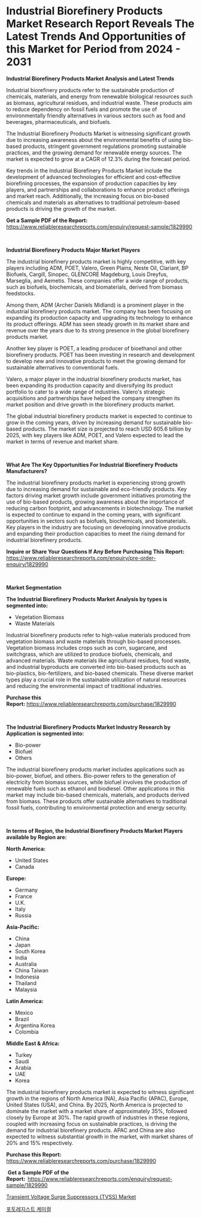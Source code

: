 <p><h1>Industrial Biorefinery Products Market Research Report Reveals The Latest Trends And Opportunities of this Market for Period from 2024 - 2031</h1></p><p><strong>Industrial Biorefinery Products Market Analysis and Latest Trends</strong></p>
<p><p>Industrial biorefinery products refer to the sustainable production of chemicals, materials, and energy from renewable biological resources such as biomass, agricultural residues, and industrial waste. These products aim to reduce dependency on fossil fuels and promote the use of environmentally friendly alternatives in various sectors such as food and beverages, pharmaceuticals, and biofuels.</p><p>The Industrial Biorefinery Products Market is witnessing significant growth due to increasing awareness about the environmental benefits of using bio-based products, stringent government regulations promoting sustainable practices, and the growing demand for renewable energy sources. The market is expected to grow at a CAGR of 12.3% during the forecast period.</p><p>Key trends in the Industrial Biorefinery Products Market include the development of advanced technologies for efficient and cost-effective biorefining processes, the expansion of production capacities by key players, and partnerships and collaborations to enhance product offerings and market reach. Additionally, the increasing focus on bio-based chemicals and materials as alternatives to traditional petroleum-based products is driving the growth of the market.</p></p>
<p><strong>Get a Sample PDF of the Report:&nbsp;</strong> <a href="https://www.reliableresearchreports.com/enquiry/request-sample/1829990">https://www.reliableresearchreports.com/enquiry/request-sample/1829990</a></p>
<p>&nbsp;</p>
<p><strong>Industrial Biorefinery Products Major Market Players</strong></p>
<p><p>The industrial biorefinery products market is highly competitive, with key players including ADM, POET, Valero, Green Plains, Neste Oil, Clariant, BP Biofuels, Cargill, Sinopec, GLENCORE Magdeburg, Louis Dreyfus, Marseglia, and Aemetis. These companies offer a wide range of products, such as biofuels, biochemicals, and biomaterials, derived from biomass feedstocks.</p><p>Among them, ADM (Archer Daniels Midland) is a prominent player in the industrial biorefinery products market. The company has been focusing on expanding its production capacity and upgrading its technology to enhance its product offerings. ADM has seen steady growth in its market share and revenue over the years due to its strong presence in the global biorefinery products market.</p><p>Another key player is POET, a leading producer of bioethanol and other biorefinery products. POET has been investing in research and development to develop new and innovative products to meet the growing demand for sustainable alternatives to conventional fuels.</p><p>Valero, a major player in the industrial biorefinery products market, has been expanding its production capacity and diversifying its product portfolio to cater to a wide range of industries. Valero's strategic acquisitions and partnerships have helped the company strengthen its market position and drive growth in the biorefinery products market.</p><p>The global industrial biorefinery products market is expected to continue to grow in the coming years, driven by increasing demand for sustainable bio-based products. The market size is projected to reach USD 605.6 billion by 2025, with key players like ADM, POET, and Valero expected to lead the market in terms of revenue and market share.</p></p>
<p>&nbsp;</p>
<p><strong>What Are The Key Opportunities For Industrial Biorefinery Products Manufacturers?</strong></p>
<p><p>The industrial biorefinery products market is experiencing strong growth due to increasing demand for sustainable and eco-friendly products. Key factors driving market growth include government initiatives promoting the use of bio-based products, growing awareness about the importance of reducing carbon footprint, and advancements in biotechnology. The market is expected to continue to expand in the coming years, with significant opportunities in sectors such as biofuels, biochemicals, and biomaterials. Key players in the industry are focusing on developing innovative products and expanding their production capacities to meet the rising demand for industrial biorefinery products.</p></p>
<p><strong>Inquire or Share Your Questions If Any Before Purchasing This Report:</strong> <a href="https://www.reliableresearchreports.com/enquiry/pre-order-enquiry/1829990">https://www.reliableresearchreports.com/enquiry/pre-order-enquiry/1829990</a></p>
<p>&nbsp;</p>
<p><strong>Market Segmentation</strong></p>
<p><strong>The Industrial Biorefinery Products Market Analysis by types is segmented into:</strong></p>
<p><ul><li>Vegetation Biomass</li><li>Waste Materials</li></ul></p>
<p><p>Industrial biorefinery products refer to high-value materials produced from vegetation biomass and waste materials through bio-based processes. Vegetation biomass includes crops such as corn, sugarcane, and switchgrass, which are utilized to produce biofuels, chemicals, and advanced materials. Waste materials like agricultural residues, food waste, and industrial byproducts are converted into bio-based products such as bio-plastics, bio-fertilizers, and bio-based chemicals. These diverse market types play a crucial role in the sustainable utilization of natural resources and reducing the environmental impact of traditional industries.</p></p>
<p><strong>Purchase this Report:&nbsp;</strong><a href="https://www.reliableresearchreports.com/purchase/1829990">https://www.reliableresearchreports.com/purchase/1829990</a></p>
<p>&nbsp;</p>
<p><strong>The Industrial Biorefinery Products Market Industry Research by Application is segmented into:</strong></p>
<p><ul><li>Bio-power</li><li>Biofuel</li><li>Others</li></ul></p>
<p><p>The industrial biorefinery products market includes applications such as bio-power, biofuel, and others. Bio-power refers to the generation of electricity from biomass sources, while biofuel involves the production of renewable fuels such as ethanol and biodiesel. Other applications in this market may include bio-based chemicals, materials, and products derived from biomass. These products offer sustainable alternatives to traditional fossil fuels, contributing to environmental protection and energy security.</p></p>
<p>&nbsp;</p>
<p><strong>In terms of Region, the Industrial Biorefinery Products Market Players available by Region are:</strong></p>
<p>
    <p> <strong> North America: </strong>
        <ul>
            <li>United States</li>
            <li>Canada</li>
        </ul>
        </p> 
    <p> <strong> Europe: </strong>
        <ul>
            <li>Germany</li>
            <li>France</li>
            <li>U.K.</li>
            <li>Italy</li>
            <li>Russia</li>
        </ul>
        </p> 
    <p> <strong> Asia-Pacific: </strong>
        <ul>
            <li>China</li>
            <li>Japan</li>
            <li>South Korea</li>
            <li>India</li>
            <li>Australia</li>
            <li>China Taiwan</li>
            <li>Indonesia</li>
            <li>Thailand</li>
            <li>Malaysia</li>
        </ul>
        </p> 
    <p> <strong> Latin America: </strong>
        <ul>
            <li>Mexico</li>
            <li>Brazil</li>
            <li>Argentina Korea</li>
            <li>Colombia</li>
        </ul>
        </p> 
    <p> <strong> Middle East & Africa: </strong>
        <ul>
            <li>Turkey</li>
            <li>Saudi</li>
            <li>Arabia</li>
            <li>UAE</li>
            <li>Korea</li>
        </ul>
    </p>
    </p>
<p><p>The industrial biorefinery products market is expected to witness significant growth in the regions of North America (NA), Asia Pacific (APAC), Europe, United States (USA), and China. By 2025, North America is projected to dominate the market with a market share of approximately 35%, followed closely by Europe at 30%. The rapid growth of industries in these regions, coupled with increasing focus on sustainable practices, is driving the demand for industrial biorefinery products. APAC and China are also expected to witness substantial growth in the market, with market shares of 20% and 15% respectively.</p></p>
<p><strong>Purchase this Report: </strong><a href="https://www.reliableresearchreports.com/purchase/1829990">https://www.reliableresearchreports.com/purchase/1829990</a></p>
<p>&nbsp;<strong>Get a Sample PDF of the Report:&nbsp;&nbsp;</strong><a href="https://www.reliableresearchreports.com/enquiry/request-sample/1829990">https://www.reliableresearchreports.com/enquiry/request-sample/1829990</a></p>
<p><strong></strong></p>
<p><p><a href="https://github.com/YashRP12/Market-Research-Report-List-4/blob/main/transient-voltage-surge-suppressors-tvss-market.md">Transient Voltage Surge Suppressors (TVSS) Market</a></p><p><a href="https://github.com/AlbertotDouglas44367/Market-Research-Report-List-1/blob/main/114954415768.md">포토레지스트 케미컬</a></p></p>
